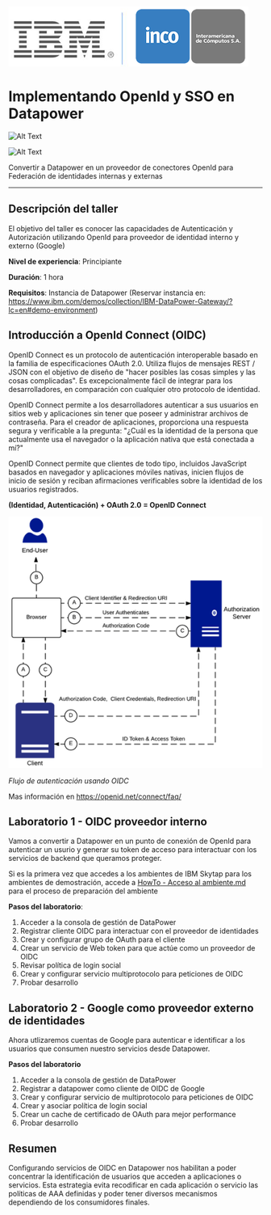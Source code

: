 ![Logos](img/Logo-IBM-INCO.PNG)
# Implementando OpenId y SSO en Datapower

![Alt Text](https://img.shields.io/badge/IBM%20Datapower%20Gateway-v2018.4-blue.svg?style=plastic)

![Alt Text](https://img.shields.io/badge/Phase-Under%20Construction-green.svg?style=plastic)

Convertir a Datapower en un proveedor de conectores OpenId para Federación de identidades internas y externas

---

## Descripción del taller

El objetivo del taller es conocer las capacidades de Autenticación y Autorización utilizando OpenId para proveedor de identidad interno y externo (Google)

__Nivel de experiencia__: Principiante

__Duración__: 1 hora

__Requisitos__: Instancia de Datapower (Reservar instancia en: https://www.ibm.com/demos/collection/IBM-DataPower-Gateway/?lc=en#demo-environment)

## Introducción a OpenId Connect (OIDC)

OpenID Connect es un protocolo de autenticación interoperable basado en la familia de especificaciones OAuth 2.0. Utiliza flujos de mensajes REST / JSON con el objetivo de diseño de "hacer posibles las cosas simples y las cosas complicadas". Es excepcionalmente fácil de integrar para los desarrolladores, en comparación con cualquier otro protocolo de identidad.

OpenID Connect permite a los desarrolladores autenticar a sus usuarios en sitios web y aplicaciones sin tener que poseer y administrar archivos de contraseña. Para el creador de aplicaciones, proporciona una respuesta segura y verificable a la pregunta: "¿Cuál es la identidad de la persona que actualmente usa el navegador o la aplicación nativa que está conectada a mí?"

OpenID Connect permite que clientes de todo tipo, incluidos JavaScript basados ​​en navegador y aplicaciones móviles nativas, inicien flujos de inicio de sesión y reciban afirmaciones verificables sobre la identidad de los usuarios registrados.

__(Identidad, Autenticación) + OAuth 2.0 = OpenID Connect__

![Flujo OIDC](img/Oauth-flow.PNG)

*Flujo de autenticación usando OIDC*

Mas información en https://openid.net/connect/faq/

## Laboratorio 1 - OIDC proveedor interno

Vamos a convertir a Datapower en un punto de conexión de OpenId para autenticar un usurio y generar su token de acceso para interactuar con los servicios de backend que queramos proteger.

Si es la primera vez que accedes a los ambientes de IBM Skytap para los ambientes de demostración, accede a [HowTo - Acceso al ambiente.md](HowTo%20-%20Acceso%20al%20ambiente.md) para el proceso de preparación del ambiente 

__Pasos del laboratorio__:

1. Acceder a la consola de gestión de DataPower
2. Registrar cliente OIDC para interactuar con el proveedor de identidades
3. Crear y configurar grupo de OAuth para el cliente
4. Crear un servicio de Web token para que actúe como un proveedor de OIDC
5. Revisar política de login social
6. Crear y configurar servicio multiprotocolo para peticiones de OIDC
7. Probar desarrollo

## Laboratorio 2 - Google como proveedor externo de identidades

Ahora utlizaremos cuentas de Google para autenticar e identificar a los usuarios que consumen nuestro servicios desde Datapower.

__Pasos del laboratorio__

1. Acceder a la consola de gestión de DataPower
2. Registrar a datapower como cliente de OIDC de Google
3. Crear y configurar servicio de multiprotocolo para peticiones de OIDC
4. Crear y asociar política de login social
5. Crear un cache de certificado de OAuth para mejor performance
6. Probar desarrollo

## Resumen ##

Configurando servicios de OIDC en Datapower nos habilitan a poder concentrar la identificación de usuarios que acceden a aplicaciones o servicios. Esta estrategia evita recodificar en cada aplicación o servicio las políticas de AAA definidas y poder tener diversos mecanismos dependiendo de los consumidores finales.
